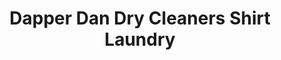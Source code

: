 ---
title: "Dapper Dan Dry Cleaners Shirt Laundry"
url: /new-hartford/dapper-dan-dry-cleaners-shirt-laundry/
shop: laundry
---